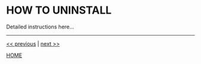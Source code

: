 # HOW TO UNINSTALL

Detailed instructions here...


---

[<< previous](create_a_merge_request.md) | [next >>](./../../AUTHOR.md)

[HOME](./../../README.md)